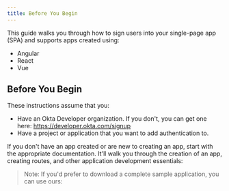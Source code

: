 ```yaml
---
title: Before You Begin
---
```


This guide walks you through how to sign users into your single-page app (SPA) and supports apps created using:

* Angular
* React
* Vue

<!-- If you are building a web app that is served by a server framework, see [Sign Users into Your Web App]. If you are building a mobile app, see [Sign Users into Your Mobile App]. -->

## Before You Begin

These instructions assume that you: 

* Have an Okta Developer organization. If you don't, you can get one here: <https://developer.okta.com/signup>
* Have a project or application that you want to add authentication to.

If you don't have an app created or are new to creating an app, start with the appropriate documentation. It'll walk you through the creation of an app, creating routes, and other application development essentials:

<StackSelector snippet="create-app"/>

> Note: If you'd prefer to download a complete sample application, you can use ours:

<StackSelector snippet="samples"/>

<NextSectionLink/>
